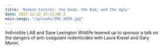 ```yaml
---
title: 'Rodent Control: the Good, the Bad, and the Ugly'
date: 2017-12-22 17:11:00 Z
main-image: "/uploads/IMG_4050.jpg"
---
```


Indivisible LAB and Save Lexington Wildlife teamed up to sponsor a talk on the dangers of anti-coagulant rodenticides with Laura Kiesel and Gary Menin.